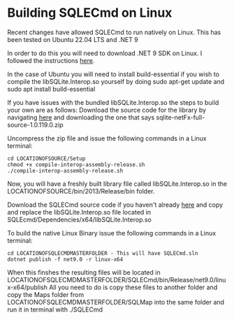 # Building SQLECmd on Linux

Recent changes have allowed SQLECmd to run natively on Linux. This has been tested on Ubuntu 22.04 LTS and .NET 9

In order to do this you will need to download .NET 9 SDK on Linux. I followed the instructions [here](https://learn.microsoft.com/en-us/dotnet/core/install/linux-ubuntu-install?tabs=dotnet9&pivots=os-linux-ubuntu-2404). 

In the case of Ubuntu you will need to install build-essential if you wish to compile the libSQLite.Interop.so yourself by doing sudo apt-get update and sudo apt install build-essential

If you have issues with the bundled libSQLite.Interop.so the steps to build your own are as follows:
Download the source code for the library by navigating [here](https://system.data.sqlite.org/index.html/doc/trunk/www/downloads.wiki) and downloading the one that says sqlite-netFx-full-source-1.0.119.0.zip

Uncompress the zip file and issue the following commands in a Linux terminal:
```
cd LOCATIONOFSOURCE/Setup
chmod +x compile-interop-assembly-release.sh
./compile-interop-assembly-release.sh
```
Now, you will have a freshly built library file called libSQLite.Interop.so in the LOCATIONOFSOURCE/bin/2013/Release/bin folder.

Download the SQLECmd source code if you haven't already [here](https://github.com/EricZimmerman/SQLECmd/archive/refs/heads/master.zip) and copy and replace the libSQLite.Interop.so file located in SQLEcmd/Dependencies/x64/libSQLite.Interop.so

To build the native Linux Binary issue the following commands in a Linux terminal:
```
cd LOCATIONOFSQLECMDMASTERFOLDER - This will have SQLECmd.sln 
dotnet publish -f net9.0 -r linux-x64
```

When this finshes the resulting files will be located in LOCATIONOFSQLECMDMASTERFOLDER/SQLECmd/bin/Release/net9.0/linux-x64/publish
All you need to do is copy these files to another folder and copy the Maps folder from LOCATIONOFSQLECMDMASTERFOLDER/SQLMap into the same folder and run it in terminal with ./SQLECmd